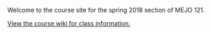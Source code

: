 Welcome to the course site for the spring 2018 section of MEJO 121. 

<a href="https://github.com/smriazati/121-SPRING18/wiki">View the course wiki for class information.</a>
